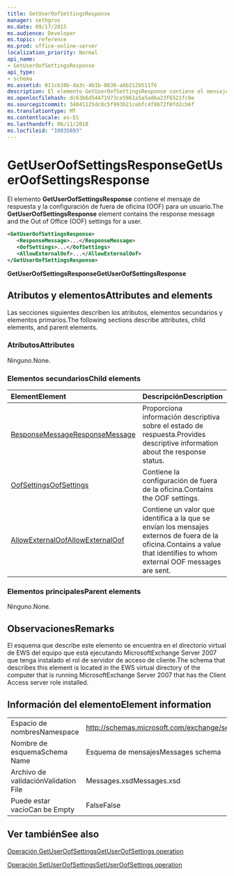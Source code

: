 ```yaml
---
title: GetUserOofSettingsResponse
manager: sethgros
ms.date: 09/17/2015
ms.audience: Developer
ms.topic: reference
ms.prod: office-online-server
localization_priority: Normal
api_name:
- GetUserOofSettingsResponse
api_type:
- schema
ms.assetid: 011cb38b-da3c-4b1b-8836-a6b212b511f6
description: El elemento GetUserOofSettingsResponse contiene el mensaje de respuesta y la configuración de fuera de oficina (OOF) para un usuario.
ms.openlocfilehash: dc63b6d54471973ce5961a5a5ad6a23f6521fc0e
ms.sourcegitcommit: 34041125dc8c5f993b21cebfc4f8b72f0fd2cb6f
ms.translationtype: MT
ms.contentlocale: es-ES
ms.lasthandoff: 06/11/2018
ms.locfileid: "19835693"
---
```

# <a name="getuseroofsettingsresponse"></a><span data-ttu-id="dcb6e-103">GetUserOofSettingsResponse</span><span class="sxs-lookup"><span data-stu-id="dcb6e-103">GetUserOofSettingsResponse</span></span>

<span data-ttu-id="dcb6e-104">El elemento **GetUserOofSettingsResponse** contiene el mensaje de respuesta y la configuración de fuera de oficina (OOF) para un usuario.</span><span class="sxs-lookup"><span data-stu-id="dcb6e-104">The **GetUserOofSettingsResponse** element contains the response message and the Out of Office (OOF) settings for a user.</span></span> 
  
```xml
<GetUserOofSettingsResponse>
   <ResponseMessage>...</ResponseMessage>
   <OofSettings>...</OofSettings>
   <AllowExternalOof>...</AllowExternalOof>
</GetUserOofSettingsResponse>
```

 <span data-ttu-id="dcb6e-105">**GetUserOofSettingsResponse**</span><span class="sxs-lookup"><span data-stu-id="dcb6e-105">**GetUserOofSettingsResponse**</span></span>
## <a name="attributes-and-elements"></a><span data-ttu-id="dcb6e-106">Atributos y elementos</span><span class="sxs-lookup"><span data-stu-id="dcb6e-106">Attributes and elements</span></span>

<span data-ttu-id="dcb6e-107">Las secciones siguientes describen los atributos, elementos secundarios y elementos primarios.</span><span class="sxs-lookup"><span data-stu-id="dcb6e-107">The following sections describe attributes, child elements, and parent elements.</span></span>
  
### <a name="attributes"></a><span data-ttu-id="dcb6e-108">Atributos</span><span class="sxs-lookup"><span data-stu-id="dcb6e-108">Attributes</span></span>

<span data-ttu-id="dcb6e-109">Ninguno.</span><span class="sxs-lookup"><span data-stu-id="dcb6e-109">None.</span></span>
  
### <a name="child-elements"></a><span data-ttu-id="dcb6e-110">Elementos secundarios</span><span class="sxs-lookup"><span data-stu-id="dcb6e-110">Child elements</span></span>

|<span data-ttu-id="dcb6e-111">**Element**</span><span class="sxs-lookup"><span data-stu-id="dcb6e-111">**Element**</span></span>|<span data-ttu-id="dcb6e-112">**Descripción**</span><span class="sxs-lookup"><span data-stu-id="dcb6e-112">**Description**</span></span>|
|:-----|:-----|
|[<span data-ttu-id="dcb6e-113">ResponseMessage</span><span class="sxs-lookup"><span data-stu-id="dcb6e-113">ResponseMessage</span></span>](responsemessage.md) <br/> |<span data-ttu-id="dcb6e-114">Proporciona información descriptiva sobre el estado de respuesta.</span><span class="sxs-lookup"><span data-stu-id="dcb6e-114">Provides descriptive information about the response status.</span></span>  <br/> |
|[<span data-ttu-id="dcb6e-115">OofSettings</span><span class="sxs-lookup"><span data-stu-id="dcb6e-115">OofSettings</span></span>](oofsettings.md) <br/> |<span data-ttu-id="dcb6e-116">Contiene la configuración de fuera de la oficina.</span><span class="sxs-lookup"><span data-stu-id="dcb6e-116">Contains the OOF settings.</span></span>  <br/> |
|[<span data-ttu-id="dcb6e-117">AllowExternalOof</span><span class="sxs-lookup"><span data-stu-id="dcb6e-117">AllowExternalOof</span></span>](allowexternaloof.md) <br/> |<span data-ttu-id="dcb6e-118">Contiene un valor que identifica a la que se envían los mensajes externos de fuera de la oficina.</span><span class="sxs-lookup"><span data-stu-id="dcb6e-118">Contains a value that identifies to whom external OOF messages are sent.</span></span>  <br/> |
   
### <a name="parent-elements"></a><span data-ttu-id="dcb6e-119">Elementos principales</span><span class="sxs-lookup"><span data-stu-id="dcb6e-119">Parent elements</span></span>

<span data-ttu-id="dcb6e-120">Ninguno.</span><span class="sxs-lookup"><span data-stu-id="dcb6e-120">None.</span></span>
  
## <a name="remarks"></a><span data-ttu-id="dcb6e-121">Observaciones</span><span class="sxs-lookup"><span data-stu-id="dcb6e-121">Remarks</span></span>

<span data-ttu-id="dcb6e-122">El esquema que describe este elemento se encuentra en el directorio virtual de EWS del equipo que está ejecutando MicrosoftExchange Server 2007 que tenga instalado el rol de servidor de acceso de cliente.</span><span class="sxs-lookup"><span data-stu-id="dcb6e-122">The schema that describes this element is located in the EWS virtual directory of the computer that is running MicrosoftExchange Server 2007 that has the Client Access server role installed.</span></span>
  
## <a name="element-information"></a><span data-ttu-id="dcb6e-123">Información del elemento</span><span class="sxs-lookup"><span data-stu-id="dcb6e-123">Element information</span></span>

|||
|:-----|:-----|
|<span data-ttu-id="dcb6e-124">Espacio de nombres</span><span class="sxs-lookup"><span data-stu-id="dcb6e-124">Namespace</span></span>  <br/> |http://schemas.microsoft.com/exchange/services/2006/messages  <br/> |
|<span data-ttu-id="dcb6e-125">Nombre de esquema</span><span class="sxs-lookup"><span data-stu-id="dcb6e-125">Schema Name</span></span>  <br/> |<span data-ttu-id="dcb6e-126">Esquema de mensajes</span><span class="sxs-lookup"><span data-stu-id="dcb6e-126">Messages schema</span></span>  <br/> |
|<span data-ttu-id="dcb6e-127">Archivo de validación</span><span class="sxs-lookup"><span data-stu-id="dcb6e-127">Validation File</span></span>  <br/> |<span data-ttu-id="dcb6e-128">Messages.xsd</span><span class="sxs-lookup"><span data-stu-id="dcb6e-128">Messages.xsd</span></span>  <br/> |
|<span data-ttu-id="dcb6e-129">Puede estar vacío</span><span class="sxs-lookup"><span data-stu-id="dcb6e-129">Can be Empty</span></span>  <br/> |<span data-ttu-id="dcb6e-130">False</span><span class="sxs-lookup"><span data-stu-id="dcb6e-130">False</span></span>  <br/> |
   
## <a name="see-also"></a><span data-ttu-id="dcb6e-131">Ver también</span><span class="sxs-lookup"><span data-stu-id="dcb6e-131">See also</span></span>



[<span data-ttu-id="dcb6e-132">Operación GetUserOofSettings</span><span class="sxs-lookup"><span data-stu-id="dcb6e-132">GetUserOofSettings operation</span></span>](getuseroofsettings-operation.md)
  
[<span data-ttu-id="dcb6e-133">Operación SetUserOofSettings</span><span class="sxs-lookup"><span data-stu-id="dcb6e-133">SetUserOofSettings operation</span></span>](setuseroofsettings-operation.md)

